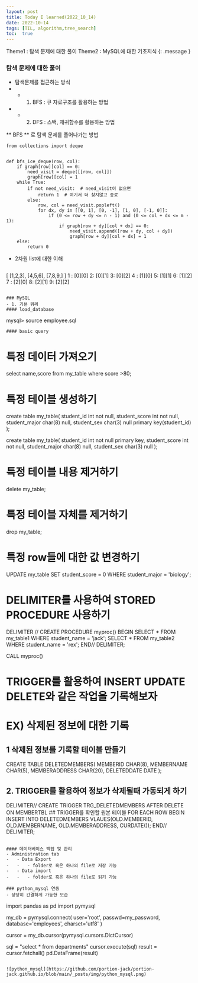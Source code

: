 ```yaml
---
layout: post
title: Today I learned(2022_10_14)
date: 2022-10-14
tags: [TIL, algorithm,tree_search]
toc:  true
---
```

Theme1 : 탐색 문제에 대한 풀이
Theme2 : MySQL에 대한 기초지식
{: .message }

### 탐색 문제에 대한 풀이
- 탐색문제를 접근하는 방식
-   - 1. BFS : 큐 자료구조를 활용하는 방법
-   - 2. DFS : 스택, 재귀함수를 활용하는 방법


** BFS ** 로 탐색 문제를 풀어나가는 방법

```
from collections import deque


def bfs_ice_deque(row, col):
    if graph[row][col] == 0:
        need_visit = deque([[row, col]])
        graph[row][col] = 1
    while True:
        if not need_visit:  # need_visit이 없으면
            return 1  # 여기서 더 찾지않고 종료
        else:
            row, col = need_visit.popleft()
            for dx, dy in [[0, 1], [0, -1], [1, 0], [-1, 0]]:
                if (0 <= row + dy <= n - 1) and (0 <= col + dx <= m - 1):
                    if graph[row + dy][col + dx] == 0:
                        need_visit.append([row + dy, col + dy])
                        graph[row + dy][col + dx] = 1
    else:
        return 0
```

- 2차원 list에 대한 이해

    ```
[
[1,2,3],
[4,5,6],
[7,8,9,]
]
1 : [0][0] 2: [0][1] 3: [0][2]
4 : [1][0] 5: [1][1] 6: [1][2]
7 : [2][0] 8: [2][1] 9: [2][2]
```

### MySQL
- 1. 기본 쿼리
#### load_database
```
mysql> source employee.sql
```
#### basic query

```

# 특정 데이터 가져오기
select name,score from my_table where score >80;


# 특정 테이블 생성하기
create table my_table(
  student_id int not null,
  student_score int not null,
  student_major char(8)  null,
  student_sex char(3) null
primary key(student_id)
);

create table my_table(
  student_id int not null primary key,
  student_score int not null,
  student_major char(8)  null,
  student_sex char(3) null
);


# 특정 테이블 내용 제거하기
delete my_table;


# 특정 테이블 자체를 제거하기
drop my_table;


# 특정 row들에 대한 값 변경하기
UPDATE my_table SET student_score = 0 WHERE student_major = 'biology';


# DELIMITER를 사용하여 STORED PROCEDURE 사용하기
DELIMITER //
CREATE PROCEDURE myproc()
BEGIN
    SELECT * FROM my_table1 WHERE student_name = 'jack';
    SELECT * FROM my_table2 WHERE student_name = 'rex';
END//
DELIMITER;

CALL myproc()


# TRIGGER를 활용하여 INSERT UPDATE DELETE와 같은 작업을 기록해보자
# EX) 삭제된 정보에 대한 기록

## 1 삭제된 정보를 기록할 테이블 만들기
CREATE TABLE DELETEDMEMBERS(
  MEMBERID CHAR(8),
  MEMBERNAME CHAR(5),
  MEMBERADDRESS CHAR(20),
  DELETEDDATE DATE
);

## 2. TRIGGER를 활용하여 정보가 삭제될때 가동되게 하기
DELIMITER//
CREATE TRIGGER TRG_DELETEDMEMBERS
    AFTER DELETE
    ON MEMBERTBL ## TRIGGER를 확인할 원본 테이블
    FOR EACH ROW
BEGIN
  INSERT INTO DELETEDMEMBERS
    VLAUES(OLD.MEMBERID, OLD.MEMBERNAME, OLD.MEMBERADDRESS, CURDATE());
END//
DELIMITER;
```

#### 데이터베이스 백업 및 관리
- Administration tab
-   - Data Export
-   -   - folder로 혹은 하나의 file로 저장 가능
-   - Data import
-   -   - folder로 혹은 하나의 file로 읽기 가능

### python_mysql 연동
- 상당히 간결하게 가능한 모습
```
import pandas as pd
import pymysql

my_db = pymysql.connect(
    user='root',
    passwd=my_password,
    database='employees',
    charset='utf8'
)

cursor = my_db.cursor(pymysql.cursors.DictCursor)

sql = "select * from departments"
cursor.execute(sql)
result = cursor.fetchall()
pd.DataFrame(result)
```

![python_mysql](https://github.com/portion-jack/portion-jack.github.io/blob/main/_posts/img/python_mysql.png)
